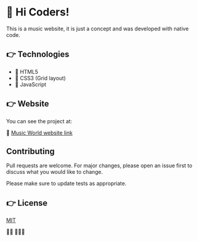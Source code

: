 # 🙌 Hi Coders!

This is a music website, it is just a concept and was developed with native code.

## 👉 Technologies

- 📌 HTML5
- 📌 CSS3 (Grid layout)
- 📌 JavaScript
## 👉 Website
You can see the project at:

📍 [Music World website link](https://cocky-babbage-b9c92e.netlify.app/)

## Contributing
Pull requests are welcome. For major changes, please open an issue first to discuss what you would like to change.

Please make sure to update tests as appropriate.

## 👉 License
[MIT](https://choosealicense.com/licenses/mit/)


👨‍💻 🎼🎼🎼